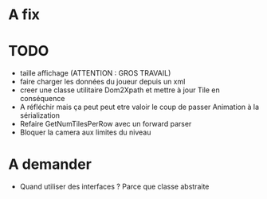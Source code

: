 # A fix


# TODO
- taille affichage (ATTENTION : GROS TRAVAIL)
- faire charger les données du joueur depuis un xml
- creer une classe utilitaire Dom2Xpath et mettre à jour Tile en conséquence
- A réfléchir mais ça peut peut etre valoir le coup de passer Animation à la sérialization
- Refaire GetNumTilesPerRow avec un forward parser
- Bloquer la camera aux limites du niveau


# A demander
- Quand utiliser des interfaces ? Parce que classe abstraite